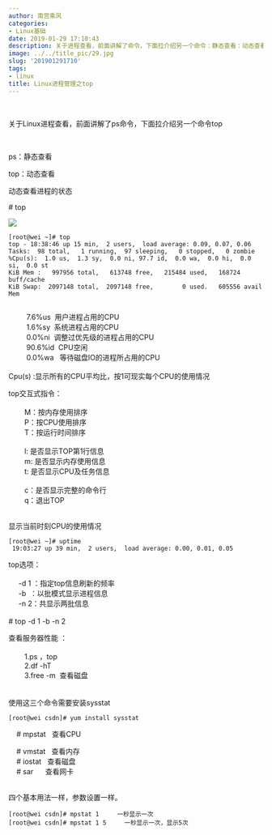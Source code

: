 ```yaml
---
author: 南宫乘风
categories:
- Linux基础
date: 2019-01-29 17:10:43
description: 关于进程查看，前面讲解了命令，下面拉介绍另一个命令：静态查看：动态查看动态查看进程的状态用户进程占用的系统进程占用的调整过优先级的进程占用的空闲等待磁盘的进程所占用的显示所有的平均比，按可现实每个的使。。。。。。。
image: ../../title_pic/29.jpg
slug: '201901291710'
tags:
- linux
title: Linux进程管理之top
---
```


<!--more-->

 

关于Linux进程查看，前面讲解了ps命令，下面拉介绍另一个命令top

 

ps：静态查看

top：动态查看

  
动态查看进程的状态 

\# top

  
![](../../image/2019012917095356.png)

```
[root@wei ~]# top
top - 18:38:46 up 15 min,  2 users,  load average: 0.09, 0.07, 0.06
Tasks:  98 total,   1 running,  97 sleeping,   0 stopped,   0 zombie
%Cpu(s):  1.0 us,  1.3 sy,  0.0 ni, 97.7 id,  0.0 wa,  0.0 hi,  0.0 si,  0.0 st
KiB Mem :   997956 total,   613748 free,   215484 used,   168724 buff/cache
KiB Swap:  2097148 total,  2097148 free,        0 used.   605556 avail Mem 
 
```

  
         7.6\%us  用户进程占用的CPU  
         1.6\%sy  系统进程占用的CPU  
         0.0\%ni  调整过优先级的进程占用的CPU  
         90.6\%id  CPU空闲  
         0.0\%wa   等待磁盘IO的进程所占用的CPU  
           
Cpu\(s\) :显示所有的CPU平均比，按1可现实每个CPU的使用情况

top交互式指令：  
            
        M：按内存使用排序  
        P：按CPU使用排序          
        T：按运行时间排序  
          
        l: 是否显示TOP第1行信息  
        m: 是否显示内存使用信息  
        t: 是否显示CPU及任务信息  
          
        c：是否显示完整的命令行  
        q：退出TOP  
        

  
显示当前时刻CPU的使用情况

```
[root@wei ~]# uptime
 19:03:27 up 39 min,  2 users,  load average: 0.00, 0.01, 0.05
```

top选项：  
        
      \-d 1 ：指定top信息刷新的频率  
      \-b  ：以批模式显示进程信息  
      \-n 2：共显示两批信息  
        
\# top \-d 1 \-b \-n 2

  
查看服务器性能 ：  
          
        1.ps ，top  
        2.df  \-hT  
        3.free \-m  查看磁盘  
          
          
使用这三个命令需要安装sysstat

```
[root@wei csdn]# yum install sysstat
```

    # mpstat   查看CPU

    # vmstat   查看内存  
    # iostat   查看磁盘  
    # sar      查看网卡  
 

四个基本用法一样，参数设置一样。

```
[root@wei csdn]# mpstat 1     一秒显示一次
[root@wei csdn]# mpstat 1 5     一秒显示一次，显示5次
```